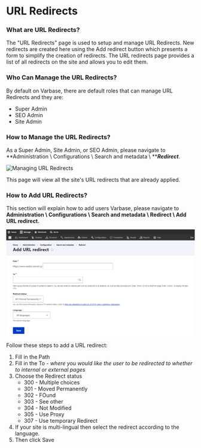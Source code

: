 # URL Redirects

### What are URL Redirects?

The "URL Redirects" page is used to setup and manage URL Redirects. New redirects are created here using the Add redirect button which presents a form to simplify the creation of redirects. The URL redirects page provides a list of all redirects on the site and allows you to edit them.

### Who Can Manage the URL Redirects?

By default on Varbase, there are default roles that can manage URL Redirects and they are:

* Super Admin
* SEO Admin
* Site Admin

### How to Manage the URL Redirects?

As a Super Admin, Site Admin, or SEO Admin, please navigate to **Administration \ Configurations \ Search and metadata \ **_**Redirect**_.

![Managing URL Redirects](../../.gitbook/assets/2021-11-20\_18-29-35.jpg)

This page will view all the site's URL redirects that are already applied.

### How to Add URL Redirects?

This section will explain how to add users Varbase, please navigate to **Administration \ Configurations \ Search and metadata \ Redirect \ Add URL redirect.**

![Adding URL redirects](<../../.gitbook/assets/image (43) (1).png>)

Follow these steps to add a URL redirect:

1. Fill in the Path
2. Fill in the To - _where you would like the user to be redirected to whether to internal or external pages_
3. Choose the Redirect status
   * 300 - Multiple choices
   * 301 - Moved Permanently
   * 302 - FOund
   * 303 - See other
   * 304 - Not Modified
   * 305 - Use Proxy
   * 307 - Use temporary Redirect
4. If your site is multi-lingual then select the redirect according to the language.
5. Then click Save
